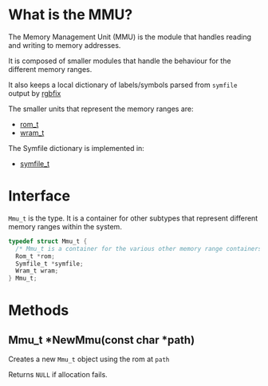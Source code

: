 # What is the MMU?

The Memory Management Unit (MMU) is the module that handles reading and writing to memory addresses.

It is composed of smaller modules that handle the behaviour for the different memory ranges.

It also keeps a local dictionary of labels/symbols parsed from `symfile` output by [rgbfix](https://github.com/gbdev/rgbds)

The smaller units that represent the memory ranges are:

* [rom_t](rom_t.md)
* [wram_t](wram_t.md)

The Symfile dictionary is implemented in:
* [symfile_t](symfile_t.md)

# Interface

`Mmu_t` is the type. It is a container for other subtypes that represent different memory ranges within the system.

```c
typedef struct Mmu_t {
  /* Mmu_t is a container for the various other memory range containers */
  Rom_t *rom;
  Symfile_t *symfile;
  Wram_t wram;
} Mmu_t;
```

# Methods

## Mmu\_t *NewMmu(const char *path)

Creates a new `Mmu_t` object using the rom at `path`

Returns `NULL` if allocation fails.
